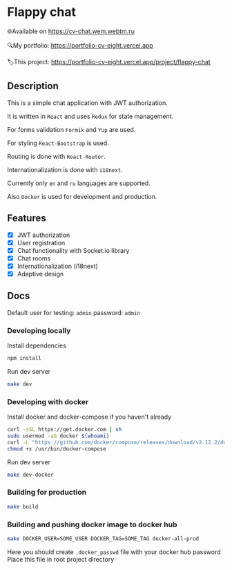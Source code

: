 # Flappy chat

🌐Available on
<a href="https://cv-chat.wem.webtm.ru" target="_blank">https://cv-chat.wem.webtm.ru</a>

🔍My portfolio:
<a href="https://portfolio-cv-eight.vercel.app" target="_blank">https://portfolio-cv-eight.vercel.app</a>

🏷This project:
<a href="https://portfolio-cv-eight.vercel.app/project/flappy-chat" target="_blank">https://portfolio-cv-eight.vercel.app/project/flappy-chat</a>

## Description

This is a simple chat application with JWT authorization.

It is written in `React` and uses `Redux` for state management.

For forms validation `Formik` and `Yup` are used.

For styling `React-Bootstrap` is used.

Routing is done with `React-Router`.

Internationalization is done with `i18next`.

Currently only `en` and `ru` languages are supported.

Also `Docker` is used for development and production.

## Features

- [x] JWT authorization
- [x] User registration
- [x] Chat functionality with Socket.io library
- [x] Chat rooms
- [x] Internationalization (i18next)
- [x] Adaptive design

## Docs

Default user for testing:
`admin` password: `admin`

### Developing locally

Install dependencies

```bash
npm install
```

Run dev server

```bash
make dev
```

### Developing with docker

Install docker and docker-compose if you haven't already

```bash
curl -sSL https://get.docker.com | sh
sudo usermod -aG docker $(whoami)
curl -L "https://github.com/docker/compose/releases/download/v2.12.2/docker-compose-$(uname -s)-$(uname -m)" -o /usr/bin/docker-compose
chmod +x /usr/bin/docker-compose
```

Run dev server

```bash
make dev-docker
```

### Building for production

```bash
make build
```

### Building and pushing docker image to docker hub

```bash
make DOCKER_USER=SOME_USER DOCKER_TAG=SOME_TAG docker-all-prod
```

Here you should create `.docker_passwd` file with your docker hub password
Place this file in root project directory
